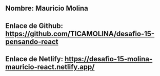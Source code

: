 ## Nombre: Mauricio Molina


## Enlace de Github: https://github.com/TICAMOLINA/desafio-15-pensando-react


## Enlace de Netlify: https://desafio-15-molina-mauricio-react.netlify.app/
